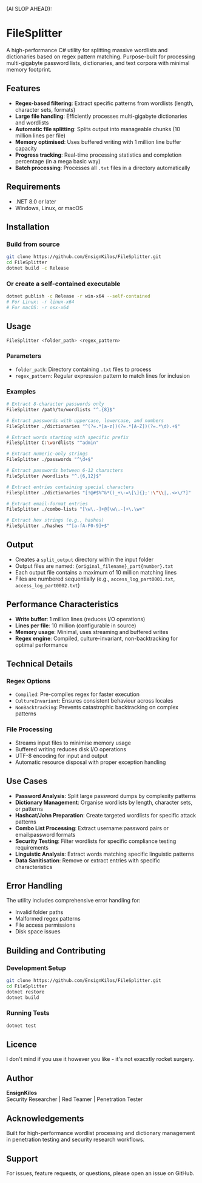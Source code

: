 (AI SLOP AHEAD):

# FileSplitter

A high-performance C# utility for splitting massive wordlists and dictionaries based on regex pattern matching. Purpose-built for processing multi-gigabyte password lists, dictionaries, and text corpora with minimal memory footprint.

## Features

- **Regex-based filtering**: Extract specific patterns from wordlists (length, character sets, formats)
- **Large file handling**: Efficiently processes multi-gigabyte dictionaries and wordlists
- **Automatic file splitting**: Splits output into manageable chunks (10 million lines per file)
- **Memory optimised**: Uses buffered writing with 1 million line buffer capacity
- **Progress tracking**: Real-time processing statistics and completion percentage (in a mega basic way)
- **Batch processing**: Processes all `.txt` files in a directory automatically

## Requirements

- .NET 8.0 or later
- Windows, Linux, or macOS

## Installation

### Build from source
```bash
git clone https://github.com/EnsignKilos/FileSplitter.git
cd FileSplitter
dotnet build -c Release
```

### Or create a self-contained executable
```bash
dotnet publish -c Release -r win-x64 --self-contained
# For Linux: -r linux-x64
# For macOS: -r osx-x64
```

## Usage

```bash
FileSplitter <folder_path> <regex_pattern>
```

### Parameters

- `folder_path`: Directory containing `.txt` files to process
- `regex_pattern`: Regular expression pattern to match lines for inclusion

### Examples

```bash
# Extract 8-character passwords only
FileSplitter /path/to/wordlists "^.{8}$"

# Extract passwords with uppercase, lowercase, and numbers
FileSplitter ./dictionaries "^(?=.*[a-z])(?=.*[A-Z])(?=.*\d).+$"

# Extract words starting with specific prefix
FileSplitter C:\wordlists "^admin"

# Extract numeric-only strings
FileSplitter ./passwords "^\d+$"

# Extract passwords between 6-12 characters
FileSplitter /wordlists "^.{6,12}$"

# Extract entries containing special characters
FileSplitter ./dictionaries "[!@#$%^&*()_+\-=\[\]{};':\"\\|,.<>\/?]"

# Extract email-format entries
FileSplitter ./combo-lists "[\w\.-]+@[\w\.-]+\.\w+"

# Extract hex strings (e.g., hashes)
FileSplitter ./hashes "^[a-fA-F0-9]+$"
```

## Output

- Creates a `split_output` directory within the input folder
- Output files are named: `{original_filename}_part{number}.txt`
- Each output file contains a maximum of 10 million matching lines
- Files are numbered sequentially (e.g., `access_log_part0001.txt`, `access_log_part0002.txt`)

## Performance Characteristics

- **Write buffer**: 1 million lines (reduces I/O operations)
- **Lines per file**: 10 million (configurable in source)
- **Memory usage**: Minimal, uses streaming and buffered writes
- **Regex engine**: Compiled, culture-invariant, non-backtracking for optimal performance

## Technical Details

### Regex Options
- `Compiled`: Pre-compiles regex for faster execution
- `CultureInvariant`: Ensures consistent behaviour across locales
- `NonBacktracking`: Prevents catastrophic backtracking on complex patterns

### File Processing
- Streams input files to minimise memory usage
- Buffered writing reduces disk I/O operations
- UTF-8 encoding for input and output
- Automatic resource disposal with proper exception handling

## Use Cases

- **Password Analysis**: Split large password dumps by complexity patterns
- **Dictionary Management**: Organise wordlists by length, character sets, or patterns
- **Hashcat/John Preparation**: Create targeted wordlists for specific attack patterns
- **Combo List Processing**: Extract username:password pairs or email:password formats
- **Security Testing**: Filter wordlists for specific compliance testing requirements
- **Linguistic Analysis**: Extract words matching specific linguistic patterns
- **Data Sanitisation**: Remove or extract entries with specific characteristics

## Error Handling

The utility includes comprehensive error handling for:
- Invalid folder paths
- Malformed regex patterns
- File access permissions
- Disk space issues

## Building and Contributing

### Development Setup
```bash
git clone https://github.com/EnsignKilos/FileSplitter.git
cd FileSplitter
dotnet restore
dotnet build
```

### Running Tests
```bash
dotnet test
```

## Licence

I don't mind if you use it however you like - it's not exacxtly rocket surgery.

## Author

**EnsignKilos**  
Security Researcher | Red Teamer | Penetration Tester

## Acknowledgements

Built for high-performance wordlist processing and dictionary management in penetration testing and security research workflows.

## Support

For issues, feature requests, or questions, please open an issue on GitHub.
